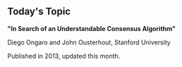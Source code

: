 ##  Today's Topic

**"In Search of an Understandable Consensus Algorithm"**

Diego Ongaro and John Ousterhout, Stanford University

Published in 2013, updated this month.

